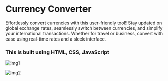 <h1>Currency Converter</h1>
Effortlessly convert currencies with this user-friendly tool! Stay updated on global exchange rates, seamlessly switch between currencies, and simplify your international transactions. Whether for travel or business, convert with ease using real-time rates and a sleek interface.
<br>
<h3>This is built using HTML, CSS, JavaScript</h3>

![img1](https://github.com/adii-1902/Currency-Converter/assets/132136362/9324bcc1-75bf-412c-8bdc-305e7ef86fc7)

![img2](https://github.com/adii-1902/Currency-Converter/assets/132136362/f1dd9389-6fa6-43a6-a428-e5d6b4ea590c)
